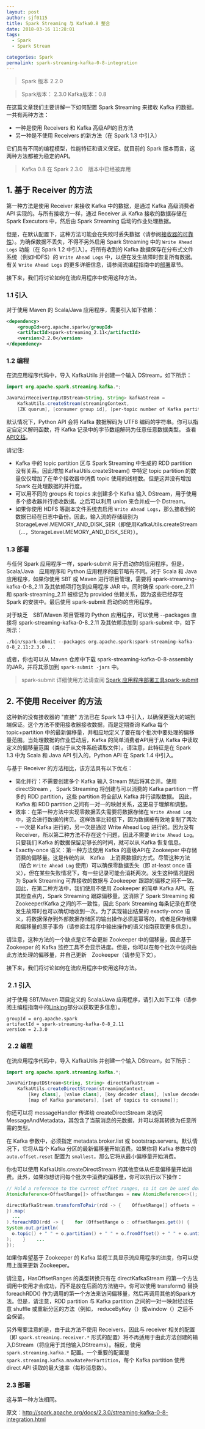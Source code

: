 ```yaml
---
layout: post
author: sjf0115
title: Spark Streaming 与 Kafka0.8 整合
date: 2018-03-16 11:28:01
tags:
  - Spark
  - Spark Stream

categories: Spark
permalink: spark-streaming-kafka-0-8-integration
---
```


> Spark 版本 2.2.0

> Spark版本： 2.3.0
> Kafka版本：0.8

在这篇文章我们主要讲解一下如何配置 Spark Streaming 来接收 Kafka 的数据，一共有两种方法：
- 一种是使用 Receivers 和 Kafka 高级API的旧方法
- 另一种是不使用 Receivers 的新方法（在 Spark 1.3 中引入）

它们具有不同的编程模型，性能特征和语义保证。就目前的 Spark 版本而言，这两种方法都被为稳定的API。

> Kafka 0.8 在 Spark 2.3.0　版本中已经被弃用

## 1. 基于 Receiver 的方法

第一种方法是使用 Receiver 来接收 Kafka 中的数据，是通过 Kafka 高级消费者 API 实现的。与所有接收方一样，通过 Receiver 从 Kafka 接收的数据存储在 Spark Executors 中，然后由 Spark Streaming 启动的作业处理数据。

但是，在默认配置下，这种方法可能会在失败时丢失数据（请参阅[接收器的可靠性](http://spark.apache.org/docs/2.2.0/streaming-programming-guide.html#receiver-reliability)）。为确保数据不丢失，不得不另外启用 Spark Streaming 中的 `Write Ahead Logs` 功能（在 Spark 1.2 中引入）。将所有收到的 Kafka 数据保存在分布式文件系统（例如HDFS）的 `Write Ahead Logs` 中，以便在发生故障时恢复所有数据。有关 `Write Ahead Logs` 的更多详细信息，请参阅流编程指南中的[部署](http://spark.apache.org/docs/2.2.0/streaming-programming-guide.html#deploying-applications)章节。

接下来，我们将讨论如何在流应用程序中使用这种方法。

### 1.1 引入

对于使用 Maven 的 Scala/Java 应用程序，需要引入如下依赖：
```xml
<dependency>
    <groupId>org.apache.spark</groupId>
    <artifactId>spark-streaming_2.11</artifactId>
    <version>2.2.0</version>
</dependency>
```

### 1.2 编程

在流应用程序代码中，导入 KafkaUtils 并创建一个输入 DStream，如下所示：
```java
import org.apache.spark.streaming.kafka.*;

JavaPairReceiverInputDStream<String, String> kafkaStream =
    KafkaUtils.createStream(streamingContext,
    [ZK quorum], [consumer group id], [per-topic number of Kafka partitions to consume]);
```

默认情况下，Python API 会将 Kafka 数据解码为 UTF8 编码的字符串。你可以指定自定义解码函数，将 Kafka 记录中的字节数组解码为任意任意数据类型。 查看[API文档](http://spark.apache.org/docs/2.3.0/api/python/pyspark.streaming.html#pyspark.streaming.kafka.KafkaUtils)。

请记住:
- Kafka 中的 topic partition 区与 Spark Streaming 中生成的 RDD partition 没有关系。因此增加 KafkaUtils.createStream() 中特定 topic partition 的数量仅仅增加了在单个接收器中消费 topic 使用的线程数。但是这并没有增加 Spark 在处理数据的并行度。
- 可以用不同的 groups 和 topics 来创建多个 Kafka 输入 DStream，用于使用多个接收器并行接收数据。之后可以利用 union 来合并成一个 Dstream。
- 如果你使用 HDFS 等副本文件系统去启用 `Write Ahead Logs`，那么接收到的数据已经在日志中备份。因此，输入流的存储级别为 StorageLevel.MEMORY_AND_DISK_SER（即使用KafkaUtils.createStream（...，StorageLevel.MEMORY_AND_DISK_SER））。

### 1.3 部署

与任何 Spark 应用程序一样，spark-submit 用于启动你的应用程序。但是，Scala/Java　应用程序和 Python 应用程序的细节略有不同。对于 Scala 和 Java 应用程序，如果你使用 SBT 或 Maven 进行项目管理，需要将 spark-streaming-kafka-0-8_2.11 及其依赖项打包到应用程序 JAR 中。同时确保 spark-core_2.11 和 spark-streaming_2.11 被标记为 provided 依赖关系，因为这些已经存在 Spark 的安装中。最后使用 spark-submit 启动你的应用程序。

对于缺乏　SBT/Maven 项目管理的 Python 应用程序，可以使用 --packages 直接将 spark-streaming-kafka-0-8_2.11 及其依赖添加到 spark-submit 中，如下所示：
```
./bin/spark-submit --packages org.apache.spark:spark-streaming-kafka-0-8_2.11:2.3.0 ...
```
或者，你也可以从 Maven 仓库中下载 spark-streaming-kafka-0-8-assembly 的JAR，并将其添加到 `spark-submit -jars` 中。

> spark-submit 详细使用方法请查阅 [Spark 应用程序部署工具spark-submit](https://smartsi.blog.csdn.net/article/details/55271395)

## 2. 不使用 Receiver 的方法

这种新的没有接收器的 "直接" 方法已在 Spark 1.3 中引入，以确保更强大的端到端保证。这个方法不使用接收器接收数据，而是定期查询 Kafka 每个 topic+partition 中的最新偏移量，并相应地定义了要在每个批次中要处理的偏移量范围。当处理数据的作业启动后，Kafka 的简单消费者API用于从 Kafka 中读取定义的偏移量范围（类似于从文件系统读取文件）。请注意，此特征是在 Spark 1.3 中为 Scala 和 Java API 引入的，Python API 在 Spark 1.4 中引入。

与基于 Receiver 的方法相比，该方法具有以下优点：
- 简化并行：不需要创建多个 Kafka 输入 Stream 然后将其合并。使用 directStream ， Spark Streaming 将创建与可以消费的 Kafka partition 一样多的 RDD partition，这些 partition 将全部从 Kafka 并行读取数据。 因此，Kafka 和 RDD partition 之间有一对一的映射关系，这更易于理解和调整。
- 效率：在第一种方法中实现零数据丢失需要将数据存储在 `Write Ahead Log` 中，这会进行数据的拷贝。这样效率比较低下，因为数据被有效地复制了两次 - 一次是 Kafka 进行的，另一次是通过 Write Ahead Log 进行的。因为没有　Receiver，所以第二种方法不存在这个问题，因此不需要 `Write Ahead Log`。只要我们 Kafka 的数据保留足够长的时间，就可以从 Kafka 恢复信息。
- Exactly-once 语义：第一种方法使用 Kafka 的高级API在 Zookeeper 中存储消费的偏移量。这是传统的从　Kafka　上消费数据的方式。尽管这种方法（结合 `Write Ahead Log` 使用）可以确保零数据丢失（即 at-least once 语义），但在某些失败情况下，有一些记录可能会消耗两次。发生这种情况是因为 Spark Streaming 可靠接收的数据与 Zookeeper 跟踪的偏移之间不一致。因此，在第二种方法中，我们使用不使用 Zookeeper 的简单 Kafka API。在其检查点内，Spark Streaming 跟踪偏移量。这消除了 Spark Streaming 和 Zookeeper/Kafka 之间的不一致性，因此 Spark Streaming 每条记录在即使发生故障时也可以确切地收到一次。为了实现输出结果的 exactly-once 语义，将数据保存到外部数据存储区的输出操作必须是幂等的，或者是保存结果和偏移量的原子事务（请参阅主程序中输出操作的语义指南获取更多信息）。

请注意，这种方法的一个缺点是它不会更新 Zookeeper 中的偏移量，因此基于 Zookeeper 的 Kafka 监控工具不会显示进度。但是，你可以在每个批次中访问由此方法处理的偏移量，并自己更新　Zookeeper（请参见下文）。

接下来，我们将讨论如何在流应用程序中使用这种方法。

### ２.1 引入

对于使用 SBT/Maven 项目定义的 Scala/Java 应用程序，请引入如下工件（请参阅主编程指南中的[Linking](http://spark.apache.org/docs/2.3.0/streaming-programming-guide.html#linking)部分以获取更多信息）。
```
groupId = org.apache.spark
artifactId = spark-streaming-kafka-0-8_2.11
version = 2.3.0
```
### ２.2 编程

在流应用程序代码中，导入 KafkaUtils 并创建一个输入 DStream，如下所示：
```java
import org.apache.spark.streaming.kafka.*;

JavaPairInputDStream<String, String> directKafkaStream =
    KafkaUtils.createDirectStream(streamingContext,
        [key class], [value class], [key decoder class], [value decoder class],
        [map of Kafka parameters], [set of topics to consume]);
```

你还可以将 messageHandler 传递给 createDirectStream 来访问 MessageAndMetadata，其包含了当前消息的元数据，并可以将其转换为任意所需的类型。

在 Kafka 参数中，必须指定 metadata.broker.list 或 bootstrap.servers。默认情况下，它将从每个 Kafka 分区的最新偏移量开始消费。如果你将 Kafka 参数中的 `auto.offset.reset` 配置为 `smallest`，那么它将从最小偏移量开始消费。

你也可以使用 KafkaUtils.createDirectStream 的其他变体从任意偏移量开始消费。此外，如果你想访问每个批次中消费的偏移量，你可以执行以下操作：
```java
// Hold a reference to the current offset ranges, so it can be used downstream
AtomicReference<OffsetRange[]> offsetRanges = new AtomicReference<>();

directKafkaStream.transformToPair(rdd -> {    OffsetRange[] offsets = ((HasOffsetRanges) rdd.rdd()).offsetRanges();    offsetRanges.set(offsets);    return rdd;
}).map(
  ...
).foreachRDD(rdd -> {    for (OffsetRange o : offsetRanges.get()) {
System.out.println(
  o.topic() + " " + o.partition() + " " + o.fromOffset() + " " + o.untilOffset()
);    }    ...
});
```

如果你希望基于 Zookeeper 的 Kafka 监视工具显示流应用程序的进度，你可以使用上面来更新 Zookeeper。

请注意，HasOffsetRanges 的类型转换只有在 directKafkaStream 的第一个方法调用中使用才会成功，而不是放在后面的方法链中。你可以使用 transform() 替换 foreachRDD() 作为调用的第一个方法来访问偏移量，然后再调用其他的Spark方法。但是，请注意，RDD partition 与 Kafka partition 之间的一对一映射经过任意 shuffle 或重新分区的方法（例如， reduceByKey（）或window（）之后不会保留。

另外需要注意的是，由于此方法不使用 Receivers，因此与 receiver 相关的配置（即 `spark.streaming.receiver.*` 形式的配置）将不再适用于由此方法创建的输入DStream（将应用于其他输入DStreams）。相反，使用 `spark.streaming.kafka.*` 配置。一个重要的配置是 `spark.streaming.kafka.maxRatePerPartition`，每个 Kafka partition 使用 direct API 读取的最大速率（每秒消息数）。

### 2.3 部署

这与第一种方法相同。

原文：http://spark.apache.org/docs/2.3.0/streaming-kafka-0-8-integration.html
